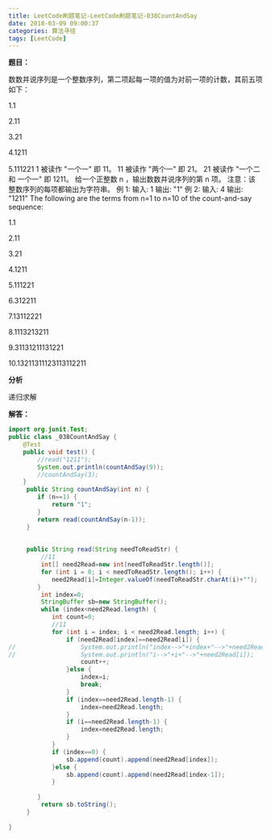 ```yaml
---
title: LeetCode刷题笔记-LeetCode刷题笔记-038CountAndSay
date: 2018-03-09 09:00:37
categories: 算法寻径
tags: [LeetCode]
---
```

**题目：**

数数并说序列是一个整数序列，第二项起每一项的值为对前一项的计数，其前五项如下：

1.1

2.11

3.21

4.1211

5.111221
1 被读作 "一个一" 即 11。
11 被读作  "两个一" 即 21。
21 被读作  "一个二 和 一个一" 即 1211。
给一个正整数 n ，输出数数并说序列的第 n 项。
注意：该整数序列的每项都输出为字符串。
例 1:
输入: 1
输出: "1"
例 2:
输入: 4
输出: "1211"
The following are the terms from n=1 to n=10 of the count-and-say sequence:

1.1

2.11

3.21

4.1211

5.111221 

6.312211

7.13112221

8.1113213211

9.31131211131221

10.13211311123113112211

**分析**

递归求解

**解答：**

````java
import org.junit.Test;
public class _038CountAndSay {
	@Test
	public void test() {
		//read("1211");
		System.out.println(countAndSay(9));
		//countAndSay(3);
	}
	 public String countAndSay(int n) {
	    if (n==1) {
			return "1";
		}
	    return read(countAndSay(n-1));
	 }
	 
	 
	 public String read(String needToReadStr) {
		 //11
		 int[] need2Read=new int[needToReadStr.length()];
		 for (int i = 0; i < needToReadStr.length(); i++) {
			need2Read[i]=Integer.valueOf(needToReadStr.charAt(i)+"");
		}
		 int index=0;
		 StringBuffer sb=new StringBuffer();
		 while (index<need2Read.length) {
			int count=0;
			//11
			for (int i = index; i < need2Read.length; i++) {
				if (need2Read[index]==need2Read[i]) {
//					System.out.println("index-->"+index+"-->"+need2Read[index]);
//					System.out.println("i-->"+i+"-->"+need2Read[i]);
					count++;
				}else {
					index=i;
					break;
				}
				if (index==need2Read.length-1) {
					index=need2Read.length;
				}
				if (i==need2Read.length-1) {
					index=need2Read.length;
				}
			}
			if (index==0) {
				sb.append(count).append(need2Read[index]);
			}else {
				sb.append(count).append(need2Read[index-1]);
			}
			
		}
		 return sb.toString();
	 }
	 
}
````









